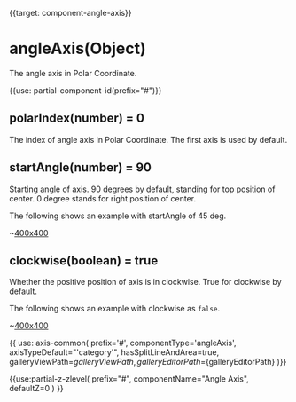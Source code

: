 
{{target: component-angle-axis}}

# angleAxis(Object)

The angle axis in Polar Coordinate.

{{use: partial-component-id(prefix="#")}}

## polarIndex(number) = 0

The index of angle axis in Polar Coordinate. The first axis is used by default.

## startAngle(number) = 90

Starting angle of axis. 90 degrees by default, standing for top position of center. 0 degree stands for right position of center.

The following shows an example with startAngle of 45 deg.

~[400x400](${galleryViewPath}doc-example/polar-start-angle&edit=1&reset=1)

## clockwise(boolean) = true

Whether the positive position of axis is in clockwise. True for clockwise by default.

The following shows an example with clockwise as `false`.

~[400x400](${galleryViewPath}doc-example/polar-anticlockwise&edit=1&reset=1)

{{ use: axis-common(
    prefix='#',
    componentType='angleAxis',
    axisTypeDefault="'category'",
    hasSplitLineAndArea=true,
    galleryViewPath=${galleryViewPath},
    galleryEditorPath=${galleryEditorPath}
)}}


{{use:partial-z-zlevel(
    prefix="#",
    componentName="Angle Axis",
    defaultZ=0
) }}
